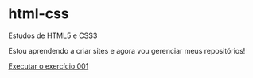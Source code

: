 # html-css
 Estudos de HTML5  e CSS3

Estou aprendendo a criar sites e agora vou gerenciar meus repositórios!

<a href="https://layras.github.io/html-css/exercicios/ex001">Executar o exercício 001</a>